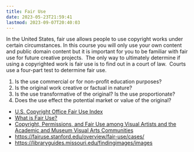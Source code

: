```yaml
---
title: Fair Use
date: 2023-05-23T21:59:41
lastmod: 2023-09-07T20:40:03
---
```


In the United States, fair use allows people to use copyright works under certain circumstances. In this course you will only use your own content and public domain content but it is important for you to be familiar with fair use for future creative projects.  The only way to ultimately determine if using a copyrighted work is fair use is to find out in a court of law.  Courts use a four-part test to determine fair use.

1. Is the use commercial or for non-profit education purposes?
2. Is the original work creative or factual in nature?
3. Is the use transformative of the original? Is the use proportionate?
4. Does the use effect the potential market or value of the original?

- [U.S. Copyright Office Fair Use Index](http://copyright.gov/fair-use/)
- [What is Fair Use?](http://fairuse.stanford.edu/overview/fair-use/what-is-fair-use/)
- [Copyright, Permissions, and Fair Use among Visual Artists and the Academic and Museum Visual Arts Communities](http://www.collegeart.org/pdf/FairUseIssuesReport.pdf)
- https://fairuse.stanford.edu/overview/fair-use/cases/
- https://libraryguides.missouri.edu/findingimages/images
